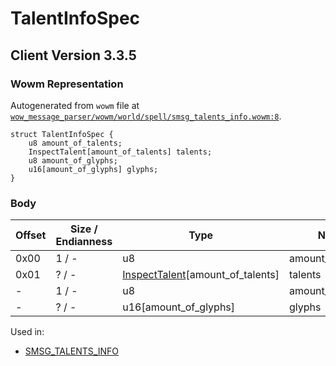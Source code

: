 # TalentInfoSpec

## Client Version 3.3.5

### Wowm Representation

Autogenerated from `wowm` file at [`wow_message_parser/wowm/world/spell/smsg_talents_info.wowm:8`](https://github.com/gtker/wow_messages/tree/main/wow_message_parser/wowm/world/spell/smsg_talents_info.wowm#L8).
```rust,ignore
struct TalentInfoSpec {
    u8 amount_of_talents;
    InspectTalent[amount_of_talents] talents;
    u8 amount_of_glyphs;
    u16[amount_of_glyphs] glyphs;
}
```
### Body

| Offset | Size / Endianness | Type | Name | Comment |
| ------ | ----------------- | ---- | ---- | ------- |
| 0x00 | 1 / - | u8 | amount_of_talents |  |
| 0x01 | ? / - | [InspectTalent](inspecttalent.md)[amount_of_talents] | talents |  |
| - | 1 / - | u8 | amount_of_glyphs |  |
| - | ? / - | u16[amount_of_glyphs] | glyphs |  |


Used in:
* [SMSG_TALENTS_INFO](smsg_talents_info.md)

